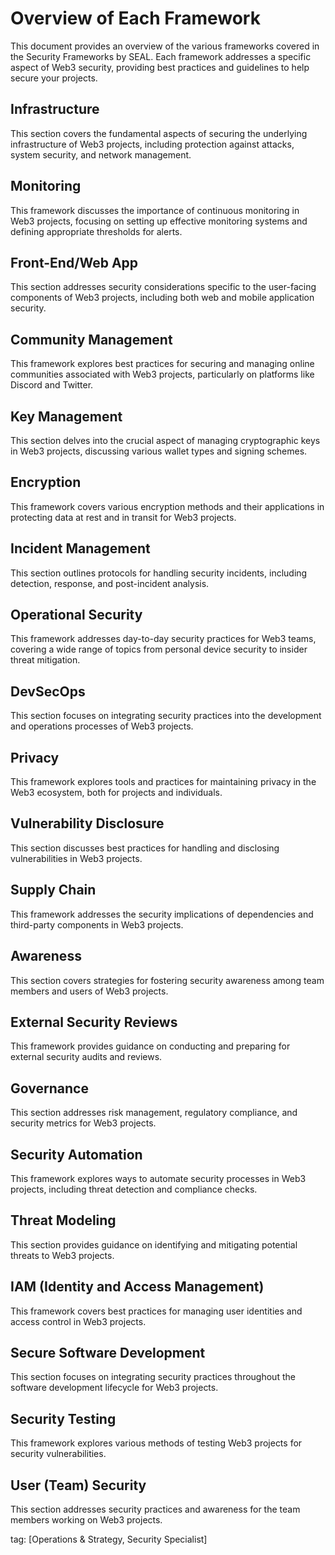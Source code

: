 # Overview of Each Framework

This document provides an overview of the various frameworks covered in the Security Frameworks by SEAL. Each framework addresses a specific aspect of Web3 security, providing best practices and guidelines to help secure your projects.

## Infrastructure

This section covers the fundamental aspects of securing the underlying infrastructure of Web3 projects, including protection against attacks, system security, and network management.

## Monitoring

This framework discusses the importance of continuous monitoring in Web3 projects, focusing on setting up effective monitoring systems and defining appropriate thresholds for alerts.

## Front-End/Web App

This section addresses security considerations specific to the user-facing components of Web3 projects, including both web and mobile application security.

## Community Management

This framework explores best practices for securing and managing online communities associated with Web3 projects, particularly on platforms like Discord and Twitter.

## Key Management

This section delves into the crucial aspect of managing cryptographic keys in Web3 projects, discussing various wallet types and signing schemes.

## Encryption

This framework covers various encryption methods and their applications in protecting data at rest and in transit for Web3 projects.

## Incident Management

This section outlines protocols for handling security incidents, including detection, response, and post-incident analysis.

## Operational Security

This framework addresses day-to-day security practices for Web3 teams, covering a wide range of topics from personal device security to insider threat mitigation.

## DevSecOps

This section focuses on integrating security practices into the development and operations processes of Web3 projects.

## Privacy

This framework explores tools and practices for maintaining privacy in the Web3 ecosystem, both for projects and individuals.

## Vulnerability Disclosure

This section discusses best practices for handling and disclosing vulnerabilities in Web3 projects.

## Supply Chain

This framework addresses the security implications of dependencies and third-party components in Web3 projects.

## Awareness

This section covers strategies for fostering security awareness among team members and users of Web3 projects.

## External Security Reviews

This framework provides guidance on conducting and preparing for external security audits and reviews.

## Governance

This section addresses risk management, regulatory compliance, and security metrics for Web3 projects.

## Security Automation

This framework explores ways to automate security processes in Web3 projects, including threat detection and compliance checks.

## Threat Modeling

This section provides guidance on identifying and mitigating potential threats to Web3 projects.

## IAM (Identity and Access Management)

This framework covers best practices for managing user identities and access control in Web3 projects.

## Secure Software Development

This section focuses on integrating security practices throughout the software development lifecycle for Web3 projects.

## Security Testing

This framework explores various methods of testing Web3 projects for security vulnerabilities.

## User (Team) Security

This section addresses security practices and awareness for the team members working on Web3 projects.

tag: [Operations & Strategy, Security Specialist]
